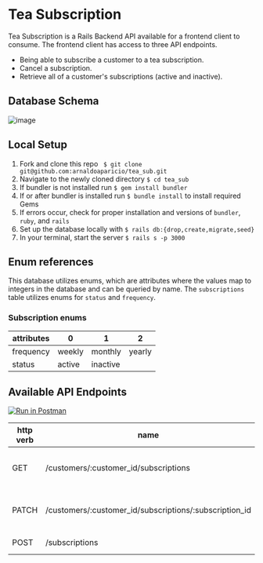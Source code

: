 # Tea Subscription
Tea Subscription is a Rails Backend API available for a frontend client to consume. The frontend client has access to three API endpoints.

- Being able to subscribe a customer to a tea subscription.
- Cancel a subscription.
- Retrieve all of a customer's subscriptions (active and inactive).



## Database Schema
![image](https://user-images.githubusercontent.com/88012780/164586711-7a7fefb9-0d79-4b84-9bdc-ce851b896222.png)

## Local Setup
1. Fork and clone this repo ``` $ git clone git@github.com:arnaldoaparicio/tea_sub.git```
2. Navigate to the newly cloned directory ``` $ cd tea_sub ```
3. If bundler is not installed run ```$ gem install bundler ```
4. If or after bundler is installed run ```$ bundle install``` to install required Gems
5. If errors occur, check for proper installation and versions of ```bundler```, ```ruby```, and ```rails```
6. Set up the database locally with ```$ rails db:{drop,create,migrate,seed}```
7. In your terminal, start the server ```$ rails s -p 3000```

## Enum references
This database utilizes enums, which are attributes where the values map to integers in the database and can be queried by name. The ```subscriptions``` table utilizes enums for ```status``` and ```frequency```.

### Subscription enums
| attributes | 0 | 1 | 2 |
| --- | --- | --- | --- |
| frequency | weekly | monthly | yearly |
| status | active | inactive | |


## Available API Endpoints
[![Run in Postman](https://run.pstmn.io/button.svg)](https://app.getpostman.com/run-collection/600b21b42f34b92fafa7?action=collection%2Fimport)

| http verb | name | description
| --- | --- | --- |
| GET | /customers/:customer_id/subscriptions | Returns a specific customer's subscriptions |
| PATCH | /customers/:customer_id/subscriptions/:subscription_id | Changes the status of a subscription (cancels) |
| POST | /subscriptions | Creates a subscription |
